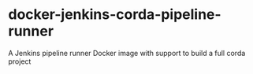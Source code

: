 # docker-jenkins-corda-pipeline-runner
A Jenkins pipeline runner Docker image with support to build a full corda project 
